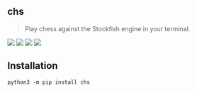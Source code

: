 ## chs

> Play chess against the Stockfish engine in your terminal.

<img src="https://travis-ci.org/nickzuber/chs.svg?branch=master" /> <img src="https://img.shields.io/badge/project-active-brightgreen.svg" /> <img src="https://img.shields.io/badge/released-yes-brightgreen.svg" /> <img src="https://img.shields.io/badge/license-MIT%20Licence-blue.svg" />

## Installation

```
python3 -m pip install chs
```
